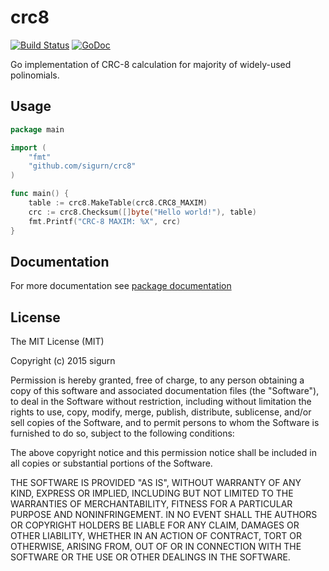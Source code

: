 
# crc8
[![Build Status](https://travis-ci.org/sigurn/crc8.svg?branch=master)](https://travis-ci.org/sigurn/crc8)
[![GoDoc](https://godoc.org/github.com/sigurn/crc8?status.svg)](https://godoc.org/github.com/sigurn/crc8)

Go implementation of CRC-8 calculation for majority of widely-used polinomials.

## Usage
```go
package main

import (
	"fmt"
	"github.com/sigurn/crc8"
)

func main() {
	table := crc8.MakeTable(crc8.CRC8_MAXIM)
	crc := crc8.Checksum([]byte("Hello world!"), table)
	fmt.Printf("CRC-8 MAXIM: %X", crc)
}
```

## Documentation
For more documentation see [package documentation](https://godoc.org/github.com/sigurn/crc16)

## License

The MIT License (MIT)

Copyright (c) 2015 sigurn

Permission is hereby granted, free of charge, to any person obtaining a copy of this software and associated documentation files (the "Software"), to deal in the Software without restriction, including without limitation the rights to use, copy, modify, merge, publish, distribute, sublicense, and/or sell copies of the Software, and to permit persons to whom the Software is furnished to do so, subject to the following conditions:

The above copyright notice and this permission notice shall be included in all copies or substantial portions of the Software.

THE SOFTWARE IS PROVIDED "AS IS", WITHOUT WARRANTY OF ANY KIND, EXPRESS OR IMPLIED, INCLUDING BUT NOT LIMITED TO THE WARRANTIES OF MERCHANTABILITY, FITNESS FOR A PARTICULAR PURPOSE AND NONINFRINGEMENT. IN NO EVENT SHALL THE AUTHORS OR COPYRIGHT HOLDERS BE LIABLE FOR ANY CLAIM, DAMAGES OR OTHER LIABILITY, WHETHER IN AN ACTION OF CONTRACT, TORT OR OTHERWISE, ARISING FROM, OUT OF OR IN CONNECTION WITH THE SOFTWARE OR THE USE OR OTHER DEALINGS IN THE SOFTWARE.


